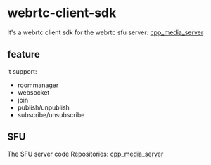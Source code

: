 # webrtc-client-sdk
It's a webrtc client sdk for the webrtc sfu server: [cpp_media_server](https://github.com/runner365/cpp_media_server)

## feature
it support:
* roommanager
* websocket
* join
* publish/unpublish
* subscribe/unsubscribe


## SFU
The SFU server code Repositories: [cpp_media_server](https://github.com/runner365/cpp_media_server)
